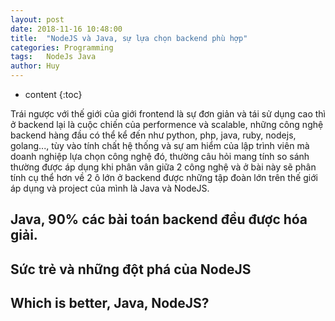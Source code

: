 ```yaml
---
layout: post
date: 2018-11-16 10:48:00
title:  "NodeJS và Java, sự lựa chọn backend phù hợp"
categories: Programming
tags:   NodeJs Java
author: Huy
---
```

* content
{:toc}

Trái ngược với thế giới của giới frontend là sự đơn giản và tái sử dụng cao thì ở backend lại là cuộc chiến của performence và scalable, những công nghệ backend hàng đầu có thể kể đến như python, php, java, ruby, nodejs, golang..., tùy vào tính chất hệ thống và sự am hiểm của lập trình viên mà doanh nghiệp lựa chọn công nghệ đó, thường câu hỏi mang tính so sánh thường được áp dụng khi phân vân giữa 2 công nghệ và ở bài này sẽ phân tính cụ thể hơn về 2 ô lớn ở backend được những tập đoàn lớn trên thế giới áp dụng và project của mình là Java và NodeJS.





## Java, 90% các bài toán backend đều được hóa giải.
## Sức trẻ và những đột phá của NodeJS
## Which is better, Java, NodeJS?


